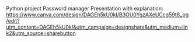 Python project Password manager
Presentation with explanation:
https://www.canva.com/design/DAGEh5kU0kI/B3OU0YgzAXeUCcg59t8_pg/edit?utm_content=DAGEh5kU0kI&utm_campaign=designshare&utm_medium=link2&utm_source=sharebutton